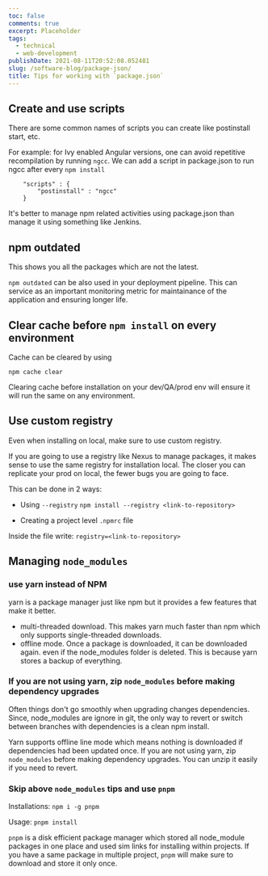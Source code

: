 ```yaml
---
toc: false
comments: true
excerpt: Placeholder
tags:
  - technical
  - web-development
publishDate: 2021-08-11T20:52:08.052481
slug: /software-blog/package-json/
title: Tips for working with `package.json`
---
```


## Create and use scripts

There are some common names of scripts you can create like postinstall start, etc.

For example: for Ivy enabled Angular versions, one can avoid repetitive recompilation by running `ngcc`. We can add a script in package.json to run ngcc after every `npm install`

```
    "scripts" : {
        "postinstall" : "ngcc"
    }
```

It's better to manage npm related activities using package.json than manage it using something like Jenkins.

## npm outdated

This shows you all the packages which are not the latest.

`npm outdated` can be also used in your deployment pipeline. This can service as an important monitoring metric for maintainance of the application and ensuring longer life.

## Clear cache before `npm install` on every environment

Cache can be cleared by using

`npm cache clear`

Clearing cache before installation on your dev/QA/prod env will ensure it will run the same on any environment.

## Use custom registry

Even when installing on local, make sure to use custom registry.

If you are going to use a registry like Nexus to manage packages, it makes sense to use the same registry for installation local. The closer you can replicate your prod on local, the fewer bugs you are going to face.

This can be done in 2 ways:

- Using `--registry`
  `npm install --registry <link-to-repository>`

- Creating a project level `.npmrc` file

Inside the file write:
`registry=<link-to-repository>`

## Managing `node_modules`

### use yarn instead of NPM

yarn is a package manager just like npm but it provides a few features that make it better.

- multi-threaded download. This makes yarn much faster than npm which only supports single-threaded downloads.
- offline mode. Once a package is downloaded, it can be downloaded again. even if the node_modules folder is deleted. This is because yarn stores a backup of everything.

### If you are not using yarn, zip `node_modules` before making dependency upgrades

Often things don't go smoothly when upgrading changes dependencies. Since, node_modules are ignore in git, the only way to revert or switch between branches with dependencies is a clean npm install.

Yarn supports offline line mode which means nothing is downloaded if dependencies had been updated once. If you are not using yarn, zip `node_modules` before making dependency upgrades. You can unzip it easily if you need to revert.

### Skip above `node_modules` tips and use `pnpm`

Installations: `npm i -g pnpm`

Usage: `pnpm install`

`pnpm` is a disk efficient package manager which stored all node_module packages in one place and used sim links for installing within projects. If you have a same package in multiple project, `pnpm` will make sure to download and store it only once.
